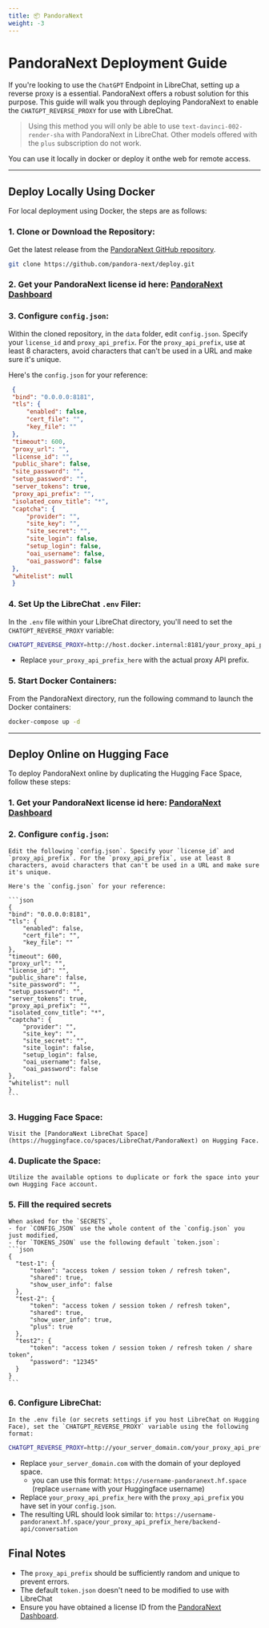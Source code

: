 ```yaml
---
title: 📦 PandoraNext
weight: -3
---
```


# PandoraNext Deployment Guide

If you're looking to use the `ChatGPT` Endpoint in LibreChat, setting up a reverse proxy is a essential. PandoraNext offers a robust solution for this purpose. This guide will walk you through deploying PandoraNext to enable the `CHATGPT_REVERSE_PROXY` for use with LibreChat.

> Using this method you will only be able to use `text-davinci-002-render-sha` with PandoraNext in LibreChat. Other models offered with the `plus` subscription do not work.

You can use it locally in docker or deploy it onthe web for remote access.

---

## Deploy Locally Using Docker

For local deployment using Docker, the steps are as follows:

### 1. **Clone or Download the Repository:**
   Get the latest release from the [PandoraNext GitHub repository](https://github.com/pandora-next/deploy).

   ```bash
   git clone https://github.com/pandora-next/deploy.git
   ```

### 2. Get your PandoraNext license id here: [PandoraNext Dashboard](https://dash.pandoranext.com/)

### 3. **Configure `config.json`:**
   Within the cloned repository, in the `data` folder, edit `config.json`. Specify your `license_id` and `proxy_api_prefix`. For the `proxy_api_prefix`, use at least 8 characters, avoid characters that can't be used in a URL and make sure it's unique.

   Here's the `config.json` for your reference:

   ```json
    {
    "bind": "0.0.0.0:8181",
    "tls": {
        "enabled": false,
        "cert_file": "",
        "key_file": ""
    },
    "timeout": 600,
    "proxy_url": "",
    "license_id": "",
    "public_share": false,
    "site_password": "",
    "setup_password": "",
    "server_tokens": true,
    "proxy_api_prefix": "",
    "isolated_conv_title": "*",
    "captcha": {
        "provider": "",
        "site_key": "",
        "site_secret": "",
        "site_login": false,
        "setup_login": false,
        "oai_username": false,
        "oai_password": false
    },
    "whitelist": null
    }
   ```

### 4. **Set Up the LibreChat `.env` Filer:**
   In the `.env` file within your LibreChat directory, you'll need to set the `CHATGPT_REVERSE_PROXY` variable:

   ```bash
   CHATGPT_REVERSE_PROXY=http://host.docker.internal:8181/your_proxy_api_prefix_here/backend-api/conversation
   ```
   - Replace `your_proxy_api_prefix_here` with the actual proxy API prefix.

### 5. **Start Docker Containers:**
   From the PandoraNext directory, run the following command to launch the Docker containers:

   ```bash
   docker-compose up -d
   ```

---

## Deploy Online on Hugging Face

To deploy PandoraNext online by duplicating the Hugging Face Space, follow these steps:

### 1. Get your PandoraNext license id here: [PandoraNext Dashboard](https://dash.pandoranext.com/)

### 2. **Configure `config.json`:**
    Edit the following `config.json`. Specify your `license_id` and `proxy_api_prefix`. For the `proxy_api_prefix`, use at least 8 characters, avoid characters that can't be used in a URL and make sure it's unique.

    Here's the `config.json` for your reference:

    ```json
    {
    "bind": "0.0.0.0:8181",
    "tls": {
        "enabled": false,
        "cert_file": "",
        "key_file": ""
    },
    "timeout": 600,
    "proxy_url": "",
    "license_id": "",
    "public_share": false,
    "site_password": "",
    "setup_password": "",
    "server_tokens": true,
    "proxy_api_prefix": "",
    "isolated_conv_title": "*",
    "captcha": {
        "provider": "",
        "site_key": "",
        "site_secret": "",
        "site_login": false,
        "setup_login": false,
        "oai_username": false,
        "oai_password": false
    },
    "whitelist": null
    }
    ```

### 3. **Hugging Face Space:**
    Visit the [PandoraNext LibreChat Space](https://huggingface.co/spaces/LibreChat/PandoraNext) on Hugging Face.

### 4. **Duplicate the Space:**
    Utilize the available options to duplicate or fork the space into your own Hugging Face account.

### 5. **Fill the required secrets**
    When asked for the `SECRETS`, 
    - for `CONFIG_JSON` use the whole content of the `config.json` you just modified, 
    - for `TOKENS_JSON` use the following default `token.json`:
    ```json
    {
      "test-1": {
          "token": "access token / session token / refresh token",
          "shared": true,
          "show_user_info": false
      },
      "test-2": {
          "token": "access token / session token / refresh token",
          "shared": true,
          "show_user_info": true,
          "plus": true
      },
      "test2": {
          "token": "access token / session token / refresh token / share token",
          "password": "12345"
      }
    }
    ```

### 6. **Configure LibreChat:**
    In the .env file (or secrets settings if you host LibreChat on Hugging Face), set the `CHATGPT_REVERSE_PROXY` variable using the following format:

   ```bash
   CHATGPT_REVERSE_PROXY=http://your_server_domain.com/your_proxy_api_prefix_here/backend-api/conversation
   ```

  - Replace `your_server_domain.com` with the domain of your deployed space.
      - you can use this format: `https://username-pandoranext.hf.space` (replace `username` with your Huggingface username)
  - Replace `your_proxy_api_prefix_here` with the `proxy_api_prefix` you have set in your `config.json`.
  - The resulting URL should look similar to:
   `https://username-pandoranext.hf.space/your_proxy_api_prefix_here/backend-api/conversation`

## Final Notes

- The `proxy_api_prefix` should be sufficiently random and unique to prevent errors.
- The default `token.json` doesn't need to be modified to use with LibreChat
- Ensure you have obtained a license ID from the [PandoraNext Dashboard](https://dash.pandoranext.com/).
